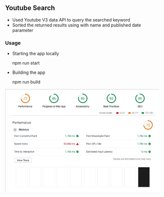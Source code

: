 ## Youtube Search

- Used Youtube V3 data API to query the searched keyword
- Sorted the returned results using with name and published date parameter

### Usage

- Starting the app locally

  npm run start

- Building the app

  npm run build


![PWA](https://github.com/UtkarshGupta-CS/youtube-search/blob/master/Screenshots/PWA.jpg)